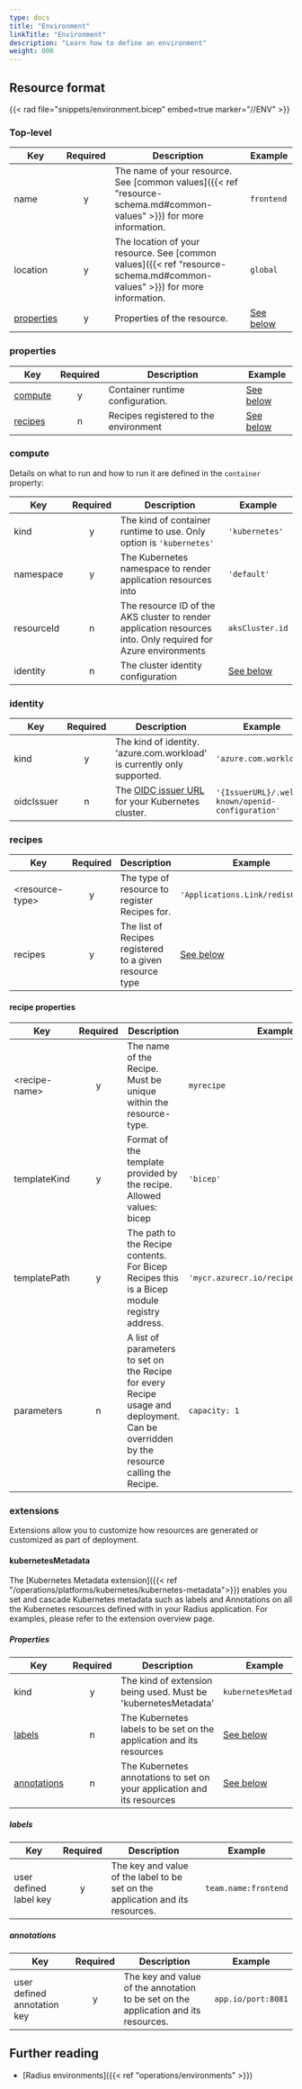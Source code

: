```yaml
---
type: docs
title: "Environment"
linkTitle: "Environment"
description: "Learn how to define an environment"
weight: 000
---
```


## Resource format

{{< rad file="snippets/environment.bicep" embed=true marker="//ENV" >}}

### Top-level

| Key  | Required | Description | Example |
|------|:--------:|-------------|---------|
| name | y | The name of your resource. See [common values]({{< ref "resource-schema.md#common-values" >}}) for more information. | `frontend`
| location | y | The location of your resource. See [common values]({{< ref "resource-schema.md#common-values" >}}) for more information. | `global`
| [properties](#properties) | y | Properties of the resource. | [See below](#properties)

### properties

| Key  | Required | Description | Example |
|------|:--------:|-------------|---------|
| [compute](#compute) | y | Container runtime configuration. | [See below](#compute)
| [recipes](#recipes) | n | Recipes registered to the environment | [See below](#recipes)

### compute

Details on what to run and how to run it are defined in the `container` property:

| Key  | Required | Description | Example |
|------|:--------:|-------------|---------|
| kind | y | The kind of container runtime to use. Only option is `'kubernetes'` | `'kubernetes'`
| namespace | y | The Kubernetes namespace to render application resources into | `'default'`
| resourceId | n | The resource ID of the AKS cluster to render application resources into. Only required for Azure environments | `aksCluster.id`
| identity | n | The cluster identity configuration | [See below](#identity) |

### identity

| Key  | Required | Description | Example |
|------|:--------:|-------------|---------|
| kind | y | The kind of identity. 'azure.com.workload' is currently only supported. | `'azure.com.workload'` |
| oidcIssuer | n | The [OIDC issuer URL](https://azure.github.io/azure-workload-identity/docs/installation/self-managed-clusters/oidc-issuer.html) for your Kubernetes cluster. | `'{IssuerURL}/.well-known/openid-configuration'` |

### recipes

| Key  | Required | Description | Example |
|------|:--------:|-------------|---------|
| \<resource-type\> | y | The type of resource to register Recipes for. | `'Applications.Link/redisCaches'`
| recipes | y | The list of Recipes registered to a given resource type | [See below](#recipe-properties)

#### recipe properties

| Key  | Required | Description | Example |
|------|:--------:|-------------|---------|
| \<recipe-name\> | y | The name of the Recipe. Must be unique within the resource-type. | `myrecipe`
| templateKind | y | Format of the template provided by the recipe. Allowed values: bicep | `'bicep'`
| templatePath | y | The path to the Recipe contents. For Bicep Recipes this is a Bicep module registry address. | `'mycr.azurecr.io/recipes/myrecipe:1.0'`
| parameters | n | A list of parameters to set on the Recipe for every Recipe usage and deployment. Can be overridden by the resource calling the Recipe. | `capacity: 1`

### extensions

Extensions allow you to customize how resources are generated or customized as part of deployment.

#### kubernetesMetadata

The [Kubernetes Metadata extension]({{< ref "/operations/platforms/kubernetes/kubernetes-metadata">}}) enables you set and cascade Kubernetes metadata such as labels and Annotations on all the Kubernetes resources defined with in your Radius application. For examples, please refer to the extension overview page.

##### Properties

| Key  | Required | Description | Example |
|------|:--------:|-------------|---------|
| kind | y | The kind of extension being used. Must be 'kubernetesMetadata' | `kubernetesMetadata` |
| [labels](#labels) | n | The Kubernetes labels to be set on the application and its resources | [See below](#labels)|
| [annotations](#annotations) | n | The Kubernetes annotations to set on your application and its resources | [See below](#annotations)|

##### labels

| Key  | Required | Description | Example |
|------|:--------:|-------------|---------|
| user defined label key | y | The key and value of the label to be set on the application and its resources.|`team.name:frontend`

##### annotations

| Key  | Required | Description | Example |
|------|:--------:|-------------|---------|
| user defined annotation key | y | The key and value of the annotation to be set on the application and its resources.| `app.io/port:8081` |

## Further reading

- [Radius environments]({{< ref "operations/environments" >}})
